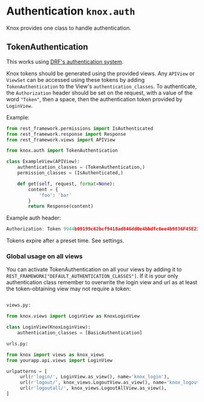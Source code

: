 # Authentication `knox.auth`

Knox provides one class to handle authentication.

## TokenAuthentication

This works using [DRF's authentication system](http://www.django-rest-framework.org/api-guide/authentication/).

Knox tokens should be generated using the provided views.
Any `APIView` or `ViewSet` can be accessed using these tokens by adding `TokenAuthentication`
to the View's `authentication_classes`.
To authenticate, the `Authorization` header should be set on the request, with a
value of the word `"Token"`, then a space, then the authentication token provided by
`LoginView`.

Example:
```python
from rest_framework.permissions import IsAuthenticated
from rest_framework.response import Response
from rest_framework.views import APIView

from knox.auth import TokenAuthentication

class ExampleView(APIView):
    authentication_classes = (TokenAuthentication,)
    permission_classes = (IsAuthenticated,)

    def get(self, request, format=None):
        content = {
            'foo': 'bar'
        }
        return Response(content)
```

Example auth header:

```javascript
Authorization: Token 9944b09199c62bcf9418ad846dd0e4bbdfc6ee4b9836F45E23A345
```

Tokens expire after a preset time. See settings.


### Global usage on all views

You can activate TokenAuthentication on all your views by adding it to
`REST_FRAMEWORK["DEFAULT_AUTHENTICATION_CLASSES"]`. If it is your only
authentication class remember to overwrite the login view and url as at least
the token-obtaining view may not require a token:

```python

views.py:

from knox.views import LoginView as KnoxLoginView

class LoginView(KnoxLoginView):
    authentication_classes = [BasicAuthentication]

urls.py:

from knox import views as knox_views
from yourapp.api.views import LoginView

urlpatterns = [
     url(r'login/', LoginView.as_view(), name='knox_login'),
     url(r'logout/', knox_views.LogoutView.as_view(), name='knox_logout'),
     url(r'logoutall/', knox_views.LogoutAllView.as_view(),
]
```
